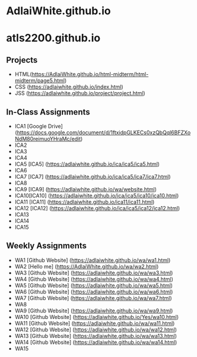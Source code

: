# AdlaiWhite.github.io

# atls2200.github.io

## Projects
+ HTML(https://AdlaiWhite.github.io/html-midterm/html-midterm/page5.html)
+ CSS (https://adlaiwhite.github.io/index.html)
+ JSS   (https://adlaiwhite.github.io/project/project.html)

## In-Class Assignments
+ ICA1 [Google Drive] (https://docs.google.com/document/d/1ftxidpGLKECs0xzQbQql6BFZXoNdM80reimuoYHraMc/edit)
+ ICA2
+ ICA3
+ ICA4
+ ICA5 [ICA5] (https://adlaiwhite.github.io/ica/ica5/ica5.html)
+ ICA6
+ ICA7 [ICA7] (https://adlaiwhite.github.io/ica/ica5/ica7/ica7.html)
+ ICA8
+ ICA9 [ICA9] (https://adlaiwhite.github.io/wa/website.html)
+ ICA10[ICA10] (https://adlaiwhite.github.io/ica/ica5/ica10/ica10.html)
+ ICA11 [ICA11] (https://adlaiwhite.github.io/ica11/ica11.html)
+ ICA12 [ICA12] (https://adlaiwhite.github.io/ica/ica5/ica12/ica12.html)
+ ICA13
+ ICA14
+ ICA15

## Weekly Assignments
+ WA1 [Github Website] (https://adlaiwhite.github.io/wa/wa1.html)
+ WA2 [Hello me] (https://AdlaiWhite.github.io/wa/wa2.html)
+ WA3 [Github Website] (https://adlaiwhite.github.io/wa/wa3.html)
+ WA4 [Github Website] (https://adlaiwhite.github.io/wa/wa4.html)
+ WA5 [Github Website] (https://adlaiwhite.github.io/wa/wa5.html)
+ WA6 [Github Website] (https://adlaiwhite.github.io/wa/wa6.html)
+ WA7 [Github Website] (https://adlaiwhite.github.io/wa/wa7.html)
+ WA8
+ WA9 [Github Website] (https://adlaiwhite.github.io/wa/wa9.html)
+ WA10 [Github Website] (https://adlaiwhite.github.io/Yes/wa10.html)
+ WA11  [Github Website] (https://adlaiwhite.github.io/wa/wa11.html)
+ WA12  [Github Website] (https://adlaiwhite.github.io/wa/wa12.html)
+ WA13 [Github Website] (https://adlaiwhite.github.io/wa/wa13.html)
+ WA14 [Github Website] (https://adlaiwhite.github.io/wa/wa14.html)
+ WA15